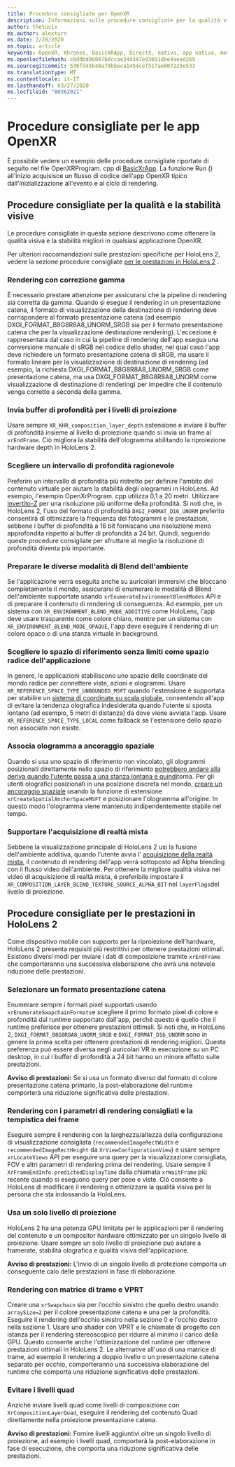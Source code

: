 ```yaml
---
title: Procedure consigliate per OpenXR
description: Informazioni sulle procedure consigliate per la qualità visiva, la stabilità e le prestazioni delle applicazioni OpenXR.
author: thetuvix
ms.author: alexturn
ms.date: 2/28/2020
ms.topic: article
keywords: OpenXR, Khronos, BasicXRApp, DirectX, nativo, app nativa, motore personalizzato, middleware, procedure consigliate, prestazioni, qualità, stabilità
ms.openlocfilehash: c0ddbd0604760ccae34d347e93b918be4aead269
ms.sourcegitcommit: 536fd45b48a70bbeca1454cef517ae007225e533
ms.translationtype: MT
ms.contentlocale: it-IT
ms.lasthandoff: 03/27/2020
ms.locfileid: "80362021"
---
```

# <a name="openxr-app-best-practices"></a>Procedure consigliate per le app OpenXR

È possibile vedere un esempio delle procedure consigliate riportate di seguito nel file OpenXRProgram. cpp di <a href="https://github.com/microsoft/OpenXR-MixedReality/tree/master/samples/BasicXrApp" target="_blank">BasicXrApp</a>. La funzione Run () all'inizio acquisisce un flusso di codice dell'app OpenXR tipico dall'inizializzazione all'evento e al ciclo di rendering.

## <a name="best-practices-for-visual-quality-and-stability"></a>Procedure consigliate per la qualità e la stabilità visive

Le procedure consigliate in questa sezione descrivono come ottenere la qualità visiva e la stabilità migliori in qualsiasi applicazione OpenXR.

Per ulteriori raccomandazioni sulle prestazioni specifiche per HoloLens 2, vedere la sezione procedure consigliate [per le prestazioni in HoloLens 2](#best-practices-for-performance-on-hololens-2) .

### <a name="gamma-correct-rendering"></a>Rendering con correzione gamma

È necessario prestare attenzione per assicurarsi che la pipeline di rendering sia corretta da gamma. Quando si esegue il rendering in un presentazione catena, il formato di visualizzazione della destinazione di rendering deve corrispondere al formato presentazione catena (ad esempio DXGI_FORMAT_B8G8R8A8_UNORM_SRGB sia per il formato presentazione catena che per la visualizzazione destinazione rendering).
L'eccezione è rappresentata dal caso in cui la pipeline di rendering dell'app esegua una conversione manuale di sRGB nel codice dello shader, nel qual caso l'app deve richiedere un formato presentazione catena di sRGB, ma usare il formato lineare per la visualizzazione di destinazione di rendering (ad esempio, la richiesta DXGI_FORMAT_B8G8R8A8_UNORM_SRGB come presentazione catena, ma usa DXGI_FORMAT_B8G8R8A8_UNORM come visualizzazione di destinazione di rendering) per impedire che il contenuto venga corretto a seconda della gamma.

### <a name="submit-depth-buffer-for-projection-layers"></a>Invia buffer di profondità per i livelli di proiezione

Usare sempre `XR_KHR_composition_layer_depth` estensione e inviare il buffer di profondità insieme al livello di proiezione quando si invia un frame al `xrEndFrame`.
Ciò migliora la stabilità dell'ologramma abilitando la riproiezione hardware depth in HoloLens 2.

### <a name="choose-a-reasonable-depth-range"></a>Scegliere un intervallo di profondità ragionevole

Preferire un intervallo di profondità più ristretto per definire l'ambito del contenuto virtuale per aiutare la stabilità degli ologrammi in HoloLens.
Ad esempio, l'esempio OpenXrProgram. cpp utilizza 0,1 a 20 metri.
Utilizzare [invertito-Z](https://developer.nvidia.com/content/depth-precision-visualized) per una risoluzione più uniforme della profondità.
Si noti che, in HoloLens 2, l'uso del formato di profondità `DXGI_FORMAT_D16_UNORM` preferito consentirà di ottimizzare la frequenza dei fotogrammi e le prestazioni, sebbene i buffer di profondità a 16 bit forniscano una risoluzione meno approfondita rispetto ai buffer di profondità a 24 bit.
Quindi, seguendo queste procedure consigliate per sfruttare al meglio la risoluzione di profondità diventa più importante.

### <a name="prepare-for-different-environment-blend-modes"></a>Preparare le diverse modalità di Blend dell'ambiente

Se l'applicazione verrà eseguita anche su auricolari immersivi che bloccano completamente il mondo, assicurarsi di enumerare le modalità di Blend dell'ambiente supportate usando `xrEnumerateEnvironmentBlendModes` API e di preparare il contenuto di rendering di conseguenza.
Ad esempio, per un sistema con `XR_ENVIRONMENT_BLEND_MODE_ADDITIVE` come HoloLens, l'app deve usare trasparente come colore chiaro, mentre per un sistema con `XR_ENVIRONMENT_BLEND_MODE_OPAQUE`, l'app deve eseguire il rendering di un colore opaco o di una stanza virtuale in background.

### <a name="choose-unbounded-reference-space-as-applications-root-space"></a>Scegliere lo spazio di riferimento senza limiti come spazio radice dell'applicazione

In genere, le applicazioni stabiliscono uno spazio delle coordinate del mondo radice per connettere viste, azioni e ologrammi.
Usare `XR_REFERENCE_SPACE_TYPE_UNBOUNDED_MSFT` quando l'estensione è supportata per stabilire un [sistema di coordinate su scala globale](coordinate-systems.md#building-a-world-scale-experience), consentendo all'app di evitare la tendenza olografica indesiderata quando l'utente si sposta lontano (ad esempio, 5 metri di distanza) da dove viene avviata l'app.
Usare `XR_REFERENCE_SPACE_TYPE_LOCAL` come fallback se l'estensione dello spazio non associato non esiste.

### <a name="associate-hologram-with-spatial-anchor"></a>Associa ologramma a ancoraggio spaziale

Quando si usa uno spazio di riferimento non vincolato, gli ologrammi posizionati direttamente nello spazio di riferimento [potrebbero andare alla deriva quando l'utente passa a una stanza lontana e quindi](coordinate-systems.md#building-a-world-scale-experience)torna.
Per gli utenti olografici posizionati in una posizione discreta nel mondo, [creare un ancoraggio spaziale](spatial-anchors.md#best-practices) usando la funzione di estensione `xrCreateSpatialAnchorSpaceMSFT` e posizionare l'ologramma all'origine.
In questo modo l'ologramma viene mantenuto indipendentemente stabile nel tempo.

### <a name="support-mixed-reality-capture"></a>Supportare l'acquisizione di realtà mista

Sebbene la visualizzazione principale di HoloLens 2 usi la fusione dell'ambiente additiva, quando l'utente avvia l' [acquisizione della realtà mista](mixed-reality-capture-for-developers.md), il contenuto di rendering dell'app verrà sottoposto ad Alpha blending con il flusso video dell'ambiente.
Per ottenere la migliore qualità visiva nei video di acquisizione di realtà mista, è preferibile impostare il `XR_COMPOSITION_LAYER_BLEND_TEXTURE_SOURCE_ALPHA_BIT` nel `layerFlags`del livello di proiezione.

## <a name="best-practices-for-performance-on-hololens-2"></a>Procedure consigliate per le prestazioni in HoloLens 2

Come dispositivo mobile con supporto per la riproiezione dell'hardware, HoloLens 2 presenta requisiti più restrittivi per ottenere prestazioni ottimali.  Esistono diversi modi per inviare i dati di composizione tramite `xrEndFrame` che comporteranno una successiva elaborazione che avrà una notevole riduzione delle prestazioni.

### <a name="select-a-swapchain-format"></a>Selezionare un formato presentazione catena

Enumerare sempre i formati pixel supportati usando `xrEnumerateSwapchainFormats`e scegliere il primo formato pixel di colore e profondità dal runtime supportato dall'app, perché questo è quello che il runtime preferisce per ottenere prestazioni ottimali. Si noti che, in HoloLens 2, `DXGI_FORMAT_B8G8R8A8_UNORM_SRGB` e `DXGI_FORMAT_D16_UNORM` sono in genere la prima scelta per ottenere prestazioni di rendering migliori. Questa preferenza può essere diversa negli auricolari VR in esecuzione su un PC desktop, in cui i buffer di profondità a 24 bit hanno un minore effetto sulle prestazioni.
  
**Avviso di prestazioni:** Se si usa un formato diverso dal formato di colore presentazione catena primario, la post-elaborazione del runtime comporterà una riduzione significativa delle prestazioni.

### <a name="render-with-recommended-rendering-parameters-and-frame-timing"></a>Rendering con i parametri di rendering consigliati e la tempistica dei frame

Eseguire sempre il rendering con la larghezza/altezza della configurazione di visualizzazione consigliata (`recommendedImageRectWidth` e `recommendedImageRectHeight` da `XrViewConfigurationView`) e usare sempre `xrLocateViews` API per eseguire una query per la visualizzazione consigliata, FOV e altri parametri di rendering prima del rendering.
Usare sempre il `XrFrameEndInfo.predictedDisplayTime` dalla chiamata `xrWaitFrame` più recente quando si eseguono query per pose e viste.
Ciò consente a HoloLens di modificare il rendering e ottimizzare la qualità visiva per la persona che sta indossando la HoloLens.

### <a name="use-a-single-projection-layer"></a>Usa un solo livello di proiezione

HoloLens 2 ha una potenza GPU limitata per le applicazioni per il rendering del contenuto e un compositor hardware ottimizzato per un singolo livello di proiezione.
Usare sempre un solo livello di proiezione può aiutare a framerate, stabilità olografica e qualità visiva dell'applicazione.  
  
**Avviso di prestazioni:** L'invio di un singolo livello di protezione comporta un conseguente calo delle prestazioni in fase di elaborazione.

### <a name="render-with-texture-array-and-vprt"></a>Rendering con matrice di trame e VPRT

Creare una `xrSwapchain` sia per l'occhio sinistro che quello destro usando `arraySize=2` per il colore presentazione catena e una per la profondità.
Eseguire il rendering dell'occhio sinistro nella sezione 0 e l'occhio destro nella sezione 1.
Usare uno shader con VPRT e le chiamate di progetto con istanza per il rendering stereoscopico per ridurre al minimo il carico della GPU.
Questo consente anche l'ottimizzazione del runtime per ottenere prestazioni ottimali in HoloLens 2.
Le alternative all'uso di una matrice di trame, ad esempio il rendering a doppio livello o un presentazione catena separato per occhio, comporteranno una successiva elaborazione del runtime che comporta una riduzione significativa delle prestazioni.

### <a name="avoid-quad-layers"></a>Evitare i livelli quad

Anziché inviare livelli quad come livelli di composizione con `XrCompositionLayerQuad`, eseguire il rendering del contenuto Quad direttamente nella proiezione presentazione catena.

**Avviso di prestazioni:** Fornire livelli aggiuntivi oltre un singolo livello di proiezione, ad esempio i livelli quad, comporterà la post-elaborazione in fase di esecuzione, che comporta una riduzione significativa delle prestazioni.